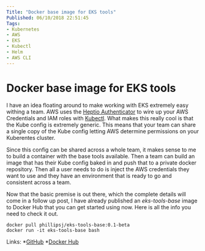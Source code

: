 ```yaml
---
Title: "Docker base image for EKS tools"
Published: 06/10/2018 22:51:45
Tags: 
- Kubernetes
- AWS
- EKS
- Kubectl
- Helm
- AWS CLI
---
```

# Docker base image for EKS tools

I have an idea floating around to make working with EKS extremely easy withing a team. AWS uses the [Heptio Authenticator](https://github.com/heptio/authenticator) to wire up your AWS Credentials and IAM roles with [Kubectl](https://kubernetes.io/docs/reference/kubectl/overview/). What makes this really cool is that the Kube config is extremely generic. This means that your team can share a single copy of the Kube config letting AWS determine permissions on your Kuberentes cluster.

Since this config can be shared across a whole team, it makes sense to me to build a container with the base tools available. Then a team can build an image that has their Kube config baked in and push that to a private docker repository. Then all a user needs to do is inject the AWS credentials they want to use and they have an environment that is ready to go and consistent across a team.

Now that the basic premise is out there, which the complete details will come in a follow up post, I have already published an *eks-tools-base* image to Docker Hub that you can get started using now. Here is all the info you need to check it out.

```
docker pull phillipsj/eks-tools-base:0.1-beta
docker run -it eks-tools-base bash
```

Links:
*[GitHub](https://github.com/phillipsj/eks-tools-base)
*[Docker Hub](https://hub.docker.com/r/phillipsj/eks-tools-base/)

